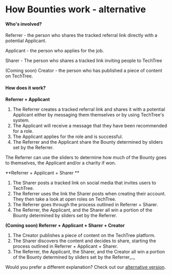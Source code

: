 # How Bounties work - alternative

#### **Who's involved?**

Referrer - the person who shares the tracked referral link directly with a potential Applicant.

Applicant - the person who applies for the job.

Sharer - The person who shares a tracked link inviting people to TechTree

(Coming soon) Creator - the person who has published a piece of content on TechTree.

#### **How does it work?**

**Referrer + Applicant**

1. The Referrer creates a tracked referral link and shares it with a potential Applicant either by messaging them themselves or by using TechTree's system.
2. The Applicant will receive a message that they have been recommended for a role.
3. The Applicant applies for the role and is successful.
4. The Referrer and the Applicant share the Bounty determined by sliders set by the Referrer.

The Referrer can use the sliders to determine how much of the Bounty goes to themselves, the Applicant and/or a charity if won.

**Referrer + Applicant + Sharer **

1. The Sharer posts a tracked link on social media that invites users to TechTree.
2. The Referrer uses the link the Sharer posts when creating their account. They then take a look at open roles on TechTree.
3. The Referrer goes through the process outlined in Referrer + Sharer.
4. The Referrer, the Applicant, and the Sharer all win a portion of the Bounty determined by sliders set by the Referrer.

**(Coming soon) Referrer + Applicant + Sharer + Creator**

1. The Creator publishes a piece of content on the TechTree platform.
2. The Sharer discovers the content and decides to share, starting the process outlined in Referrer + Applicant + Sharer.
3. The Referrer, the Applicant, the Sharer, and the Creator all win a portion of the Bounty determined by sliders set by the Referrer_._

Would you prefer a different explanation? Check out our [alternative version](./).
